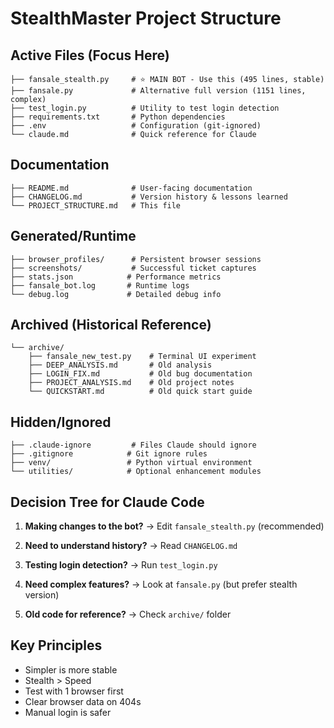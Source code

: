 # StealthMaster Project Structure

## Active Files (Focus Here)
```
├── fansale_stealth.py     # ⭐ MAIN BOT - Use this (495 lines, stable)
├── fansale.py             # Alternative full version (1151 lines, complex)
├── test_login.py          # Utility to test login detection
├── requirements.txt       # Python dependencies
├── .env                   # Configuration (git-ignored)
└── claude.md              # Quick reference for Claude
```

## Documentation
```
├── README.md              # User-facing documentation
├── CHANGELOG.md           # Version history & lessons learned
└── PROJECT_STRUCTURE.md   # This file
```

## Generated/Runtime
```
├── browser_profiles/      # Persistent browser sessions
├── screenshots/           # Successful ticket captures  
├── stats.json            # Performance metrics
├── fansale_bot.log       # Runtime logs
└── debug.log             # Detailed debug info
```

## Archived (Historical Reference)
```
└── archive/
    ├── fansale_new_test.py    # Terminal UI experiment
    ├── DEEP_ANALYSIS.md       # Old analysis
    ├── LOGIN_FIX.md           # Old bug documentation
    ├── PROJECT_ANALYSIS.md    # Old project notes
    └── QUICKSTART.md          # Old quick start guide
```

## Hidden/Ignored
```
├── .claude-ignore         # Files Claude should ignore
├── .gitignore            # Git ignore rules
├── venv/                 # Python virtual environment
└── utilities/            # Optional enhancement modules
```

## Decision Tree for Claude Code

1. **Making changes to the bot?**
   → Edit `fansale_stealth.py` (recommended)
   
2. **Need to understand history?**
   → Read `CHANGELOG.md`
   
3. **Testing login detection?**
   → Run `test_login.py`
   
4. **Need complex features?**
   → Look at `fansale.py` (but prefer stealth version)
   
5. **Old code for reference?**
   → Check `archive/` folder

## Key Principles
- Simpler is more stable
- Stealth > Speed
- Test with 1 browser first
- Clear browser data on 404s
- Manual login is safer